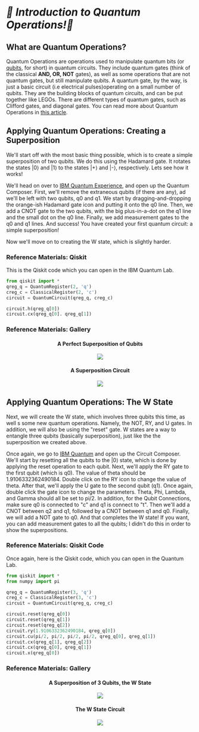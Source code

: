 ***🦈 Introduction to Quantum Operations!🦈***
================================================
## What are Quantum Operations? 
Quantum Operations are operations used to manipulate quantum bits (or [qubits](https://en.wikipedia.org/wiki/Qubit), for short) in quantum circuits.
They include quantum gates (think of the classical **AND, OR, NOT** gates), as well as some operations that are not quantum gates, but still manipulate qubits.
A quantum gate, by the way, is just a basic circuit (i.e electrical pulses)operating on a small number of qubits.
They are the building blocks of quantum circuits, and can be put together like LEGOs.
There are different types of quantum gates, such as Clifford gates, and diagonal gates.
You can read more about Quantum Operations in [this article](https://www.medium.com/swlh/introduction-to-quantum-operations-e797fae3fab).

## Applying Quantum Operations: Creating a Superposition
We'll start off with the most basic thing possible, which is to create a simple superposition of two qubits.
We do this using the Hadamard gate.
It rotates the states |0⟩ and |1⟩ to the states |+⟩ and |-⟩, respectively. Lets see how it works!  
  
We'll head on over to [IBM Quantum Experience](https://quantum-computing.ibm.com), and open up the Quantum Composer.
First, we'll remove the extraneous qubits \(if there are any\), ad we'll be left with two qubits, q0 and q1.
We start by dragging-and-dropping the orange-ish Hadamard gate icon and putting it onto the q0 line.
Then, we add a CNOT gate to the two qubits, with the big plus-in-a-dot on the q1 line and the small dot on the q0 line.
Finally, we add measurement gates to the q0 and q1 lines.
And success!
You have created your first quantum circuit: a simple superposition!  
  
Now we'll move on to creating the W state, which is slightly harder.

### Reference Materials: Qiskit
This is the Qiskit code which you can open in the IBM Quantum Lab.
```python
from qiskit import *
qreg_q = QuantumRegister(2, 'q')
creg_c = ClassicalRegister(2, 'c')
circuit = QuantumCircuit(qreg_q, creg_c)

circuit.h(qreg_q[0])
circuit.cx(qreg_q[0]. qreg_q[1])
```

### Reference Materials: Gallery
<html>
  <h4 align="center">A Perfect Superposition of Qubits</h4>
  <p align="center">
    <img src="https://user-images.githubusercontent.com/81530826/118022442-392d0600-b311-11eb-81a8-0ec19d73cbe6.png">
  </p>
  <h4 align="center">A Superposition Circuit</h4>
  <p align="center">
    <img src="https://user-images.githubusercontent.com/81530826/118163642-1107da80-b3d7-11eb-8ccb-bc7939b48eab.png">
  </p>
</html>

## Applying Quantum Operations: The W State
Next, we will create the W state, which involves three qubits this time, as well s some new quantum operations. Namely, the NOT, RY, and U gates. In addition, we will also be using the "reset" gate.
W states are a way to entangle three qubits (basically superposition), just like the the superposition we created above.  

Once again, we go to [IBM Quantum](https://quantum-computing.ibm.com) and open up the Circuit Composer.
We'll start by resetting all the qubits to the |0⟩ state, which is done by applying the reset operation to each qubit.
Next, we'll apply the RY gate to the first qubit (which is q0).
The value of theta should be 1.9106332362490184.
Double click on the RY icon to change the value of theta.
After that, we'll apply the U gate to the second qubit (q1).
Once again, double click the gate icon to change the parameters.
Theta, Phi, Lambda, and Gamma should all be set to pi/2.
In addition, for the Qubit Connections, make sure q0 is connected to "c" and q1 is connect to "t".
Then we'll add a CNOT between q2 and q1, followed by a CNOT between q1 and q0.
Finally, we will add a NOT gate to q0.
And that completes the W state!
If you want, you can add measurement gates to all the qubits;
I didn't do this in order to show the superpositions.

### Reference Materials: Qiskit Code
Once again, here is the Qiskit code, which you can open in the Quantum Lab.
```python
from qiskit import *
from numpy import pi

qreg_q = QuantumRegister(3, 'q')
creg_c = ClassicalRegister(3, 'c')
circuit = QuantumCircuit(qreg_q, creg_c)

circuit.reset(qreg_q[0])
circuit.reset(qreg_q[1])
circuit.reset(qreg_q[2])
circuit.ry(1.9106332362490184, qreg_q[0])
circuit.cu(pi/2, pi/2, pi/2, pi/2, qreg_q[0], qreg_q[1])
circuit.cx(qreg_q[1], qreg_q[2])
circuit.cx(qreg_q[0], qreg_q[1])
circuit.x(qreg_q[0])
```
### Reference Materials: Gallery
<html>
  <h4 align="center">A Superposition of 3 Qubits, the W State</h4>
  <p align="center">
    <img src="https://user-images.githubusercontent.com/81530826/118166798-ca1be400-b3da-11eb-940d-e9ba6862e5e7.png">
  </p>
  <h4 align="center">The W State Circuit</h4>
  <p align="center">
    <img src="https://user-images.githubusercontent.com/81530826/118166947-fb94af80-b3da-11eb-86eb-82bbafcdfa21.png">
  </p>
</html>
